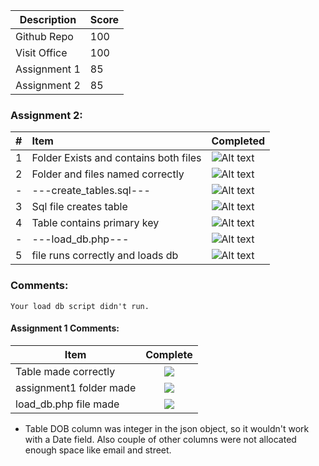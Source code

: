 | Description                             | Score |
|-----------------------------------------|-------|
| Github Repo                             |  100  |
| Visit Office                            |  100 |
| Assignment 1                            |  85  |
| Assignment 2                            |  85  |

### Assignment 2:
| #   | Item                                  | Completed      |
|:----|:--------------------------------------|:---------------|
| 1   | Folder Exists and contains both files | ![Alt text][1] |
| 2   | Folder and files named correctly      | ![Alt text][1] |
| -   | ---create_tables.sql---               | ![Alt text][1] |
| 3   | Sql file creates table                | ![Alt text][1] |
| 4   | Table contains primary key            | ![Alt text][1] |
| -   | ---load_db.php---                     | ![Alt text][1] |
| 5   | file runs correctly and loads db      | ![Alt text][3] |
### Comments:
```
Your load db script didn't run.
```

#### Assignment 1 Comments:

| Item                             | Complete |
|-----------------------------------------|:-------:|
| Table made correctly                    |  ![](http://f.cl.ly/items/1A0d2Q1J1N1u0C3g0C1s/null.gif)  |
| assignment1 folder made                 |  ![](http://f.cl.ly/items/3E231i211n2E042B1U3K/right.png)  |
| load_db.php file made                   |  ![](http://f.cl.ly/items/3E231i211n2E042B1U3K/right.png)  |

- Table DOB column was integer in the json object, so it wouldn't work with a Date field. Also couple of other columns were not allocated enough space like email and street.

[1]: http://f.cl.ly/items/3E231i211n2E042B1U3K/right.png  "Correct"
[2]: http://f.cl.ly/items/2X473C1Q1F2x3S1E4231/wrong.gif  "Incorrect"
[3]: http://f.cl.ly/items/1A0d2Q1J1N1u0C3g0C1s/null.gif  "Errors"
